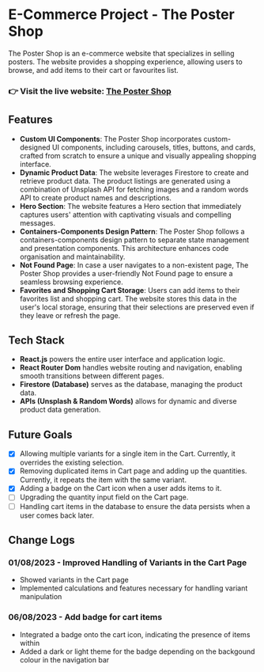 # E-Commerce Project - The Poster Shop

The Poster Shop is an e-commerce website that specializes in selling posters. The website provides a shopping experience, allowing users to browse, and add items to their cart or favourites list.

### 👉 Visit the live website: [The Poster Shop](https://thepostershop.netlify.app/)

## Features

- **Custom UI Components**: The Poster Shop incorporates custom-designed UI components, including carousels, titles, buttons, and cards, crafted from scratch to ensure a unique and visually appealing shopping interface.
- **Dynamic Product Data**: The website leverages Firestore to create and retrieve product data. The product listings are generated using a combination of Unsplash API for fetching images and a random words API to create product names and descriptions.
- **Hero Section**: The website features a Hero section that immediately captures users' attention with captivating visuals and compelling messages.
- **Containers-Components Design Pattern**: The Poster Shop follows a containers-components design pattern to separate state management and presentation components. This architecture enhances code organisation and maintainability.
- **Not Found Page**: In case a user navigates to a non-existent page, The Poster Shop provides a user-friendly Not Found page to ensure a seamless browsing experience.
- **Favorites and Shopping Cart Storage**: Users can add items to their favorites list and shopping cart. The website stores this data in the user's local storage, ensuring that their selections are preserved even if they leave or refresh the page.

## Tech Stack

- **React.js** powers the entire user interface and application logic.
- **React Router Dom** handles website routing and navigation, enabling smooth transitions between different pages.
- **Firestore (Database)** serves as the database, managing the product data.
- **APIs (Unsplash & Random Words)** allows for dynamic and diverse product data generation.

## Future Goals

- [x] Allowing multiple variants for a single item in the Cart. Currently, it overrides the existing selection.
- [x] Removing duplicated items in Cart page and adding up the quantities. Currently, it repeats the item with the same variant.
- [x] Adding a badge on the Cart icon when a user adds items to it.
- [ ] Upgrading the quantity input field on the Cart page.
- [ ] Handling cart items in the database to ensure the data persists when a user comes back later.

## Change Logs

### 01/08/2023 - Improved Handling of Variants in the Cart Page

- Showed variants in the Cart page
- Implemented calculations and features necessary for handling variant manipulation

### 06/08/2023 - Add badge for cart items

- Integrated a badge onto the cart icon, indicating the presence of items within
- Added a dark or light theme for the badge depending on the backgound colour in the navigation bar
